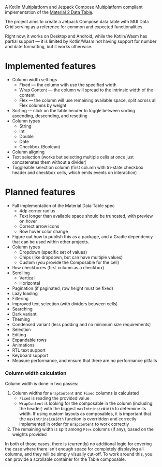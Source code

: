 A Kotlin Multiplatform and Jetpack Compose Multiplatform compliant implementation of the [Material 2 Data Table](https://m2.material.io/components/data-tables).

The project aims to create a Jetpack Compose data table with MUI Data Grid serving as a
reference for common and expected functionalities.

Right now, it works on Desktop and Android, while the Kotlin/Wasm has partial support — it is 
limited by Kotlin/Wasm not having support for number and date formatting, but it works otherwise.

# Implemented features
- Column width settings
  - Fixed — the column with use the specified width
  - Wrap Content — the column will spread to the intrinsic width of the content
  - Flex — the column will use remaining available space, split across all Flex columns by weight
- Sorting — click on the table header to toggle between sorting ascending, descending, and resetting
- Column types
  - String
  - Int
  - Double
  - Date
  - Checkbox (Boolean)
- Column aligning
- Text selection (works but selecting multiple cells at once just concatenates them without a divider)
- Toggleable selection column (first column with tri-state checkbox header and checkbox cells, which emits events on interaction)

# Planned features
- Full implementation of the Material Data Table spec
  - 4dp corner radius
  - Text longer than available space should be truncated, with preview on hover
  - Correct arrow icons
  - Row hover color change
- Figure out how to publish this as a package, and a Gradle dependency that can be used within other projects.
- Column types
  - Dropdown (specific set of values)
  - Chips (like dropdown, but can have multiple values)
  - Custom (you provide the Composable for the cell)
- Row checkboxes (first column as a checkbox)
- Scrolling
  - Vertical
  - Horizontal
- Pagination (if paginated, row height must be fixed)
- Lazy loading
- Filtering
- Improved text selection (with dividers between cells)
- Searching
- Dark variant
- Theming
- Condensed variant (less padding and no minimum size requirements)
- Selection
- Editing
- Expandable rows
- Animations
- RTL text support
- Keyboard support
- Measure performance, and ensure that there are no performance pitfalls

### Column width calculation

Column width is done in two passes:

1. Column widths for `WrapContent` and `Fixed` columns is calculated
   - `Fixed` is reading the provided value
   - `WrapContent` is looking for the composable in the column (including the header) with
     the biggest `maxIntrinsicWidth` to determine its width. If using custom layouts as composables, it is
     important that the `maxIntrinsicWidth` function is overridden and correctly implemented in order for
     `WrapContent` to work correctly
2. The remaining width is split among `Flex` columns (if any), based on the weights provided

In both of those cases, there is (currently) no additional logic for covering the case where there
isn't enough space for completely displaying all columns, and they will be simply visually cut-off.
To work around this, you can provide a scrollable container for the Table composable.


